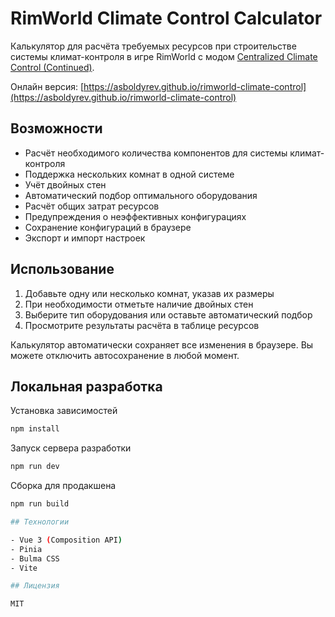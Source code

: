 # RimWorld Climate Control Calculator

Калькулятор для расчёта требуемых ресурсов при строительстве системы климат-контроля в игре RimWorld с модом [Centralized Climate Control (Continued)](https://steamcommunity.com/sharedfiles/filedetails/?id=2007268173).

Онлайн версия: [https://asboldyrev.github.io/rimworld-climate-control](https://asboldyrev.github.io/rimworld-climate-control)

## Возможности

- Расчёт необходимого количества компонентов для системы климат-контроля
- Поддержка нескольких комнат в одной системе
- Учёт двойных стен
- Автоматический подбор оптимального оборудования
- Расчёт общих затрат ресурсов
- Предупреждения о неэффективных конфигурациях
- Сохранение конфигураций в браузере
- Экспорт и импорт настроек

## Использование

1. Добавьте одну или несколько комнат, указав их размеры
2. При необходимости отметьте наличие двойных стен
3. Выберите тип оборудования или оставьте автоматический подбор
4. Просмотрите результаты расчёта в таблице ресурсов

Калькулятор автоматически сохраняет все изменения в браузере. Вы можете отключить автосохранение в любой момент.

## Локальная разработка

Установка зависимостей
```bash
npm install
```

Запуск сервера разработки
```bash
npm run dev
```

Сборка для продакшена
```bash
npm run build

## Технологии

- Vue 3 (Composition API)
- Pinia
- Bulma CSS
- Vite

## Лицензия

MIT